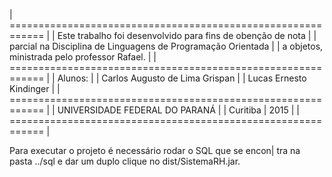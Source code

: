 | ============================================================ |
| Este trabalho foi desenvolvido para fins de obenção de nota  |
| parcial na Disciplina de Linguagens de Programação Orientada |
| a objetos, ministrada pelo professor Rafael.                 |
| ============================================================ |
| Alunos:                                                      |
|	Carlos Augusto de Lima Grispan                             |
|	Lucas Ernesto Kindinger 			                       |
| ============================================================ |
|              UNIVERSIDADE FEDERAL DO PARANÁ                  |
|                     Curitiba | 2015                          |
| ============================================================ |


Para executar o projeto é necessário rodar o SQL que se encon|
tra na pasta ../sql e dar um duplo clique no dist/SistemaRH.jar. 
